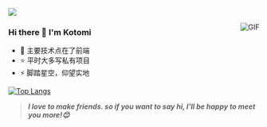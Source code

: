 <p>
  <a href="https://counter.katomegumi.net/"><img src="https://counter.katomegumi.net/get/@kotomi"></a>
</p>
<img align="right" alt="GIF" src="https://raw.githubusercontent.com/JoeyBling/JoeyBling/master/pic/pusheencode.gif" />

### Hi there 👋 I'm Kotomi

- 💬 主要技术点在了前端
- ⭐ 平时大多写私有项目
- ⚡ 脚踏星空，仰望实地

[![Top Langs](https://github-readme-stats.vercel.app/api/top-langs/?username=acgtap&layout=compact)](https://github.com/anuraghazra/github-readme-stats)
<!--
**acgtap/acgtap** is a ✨ _special_ ✨ repository because its `README.md` (this file) appears on your GitHub profile.

Here are some ideas to get you started:

- 🔭 I’m currently working on ...
- 🌱 I’m currently learning ...
- 👯 I’m looking to collaborate on ...
- 🤔 I’m looking for help with ...
- 💬 Ask me about ...
- 📫 How to reach me: ...
- 😄 Pronouns: ...
- ⚡ Fun fact: ...
-->
> ***I love to make friends. so if you want to say hi, I'll be happy to meet you more!😊***
